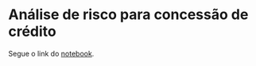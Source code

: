 # Análise de risco para concessão de crédito

Segue o link do [notebook](https://colab.research.google.com/drive/13mBCZmF2wYe3Z6o_ZFVgJhdfY_SK_MRC#scrollTo=Ha2Ri0dT0gX4).
